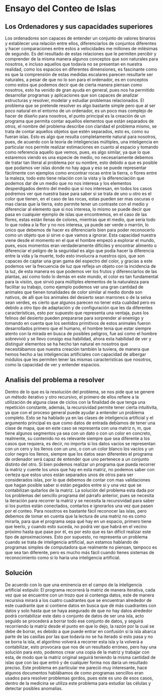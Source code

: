# Ensayo del Conteo de Islas

## Los Ordenadores y sus capacidades superiores
Los ordenadores son capaces de entender un conjunto de valores binarios y establecer una relación entre ellos, diferenciarlos de conjuntos diferentes y hacer comparaciones entre estos a velocidades me millones de milésimas de segundo. Es del resultado de estas relaciones que le permiten percibir y comprender de la misma manera algunos conceptos que son naturales para nosotros, e incluso aquellos que todavía no se presentan en nuestra realidad, como los espacios en diferentes dimensiones, es fascinante como es que la comprensión de estas medidas escalares parecen resultarle ser naturales, a pesar de que no lo son para el ordenador, es en conceptos como estos que podemos decir que de cierta manera piensan como nosotros, esto ha venido de gran ayuda en general, pues nos ha permitido desarrollar programas y aplicaciones que son capaces de analizar estructuras y resolver, modelar y estudiar problemas relacionados.
El problema que se pretende resolver es algo bastante simple pero que al ser poco natural en el entorno de un ordenador, es un poco mas complejo de hacer de diseño para nosotros, el punto principal es la creación de un programa que permita contar aquellos elementos que están separados de otros, el nombre del problema describe con claridad el problema mismo, se trata de contar aquellos objetos que estén separados, esto es, como su fueran islas.
Esto es algo que resulta completamente natural para nosotros, pues, de acuerdo con la teoría de inteligencias múltiples, una inteligencia en particular nos permite realizar estimaciones en cuanto al espacio y tomando como referencia aquello que vemos, pues, es algo similar, ya que lo que estaremos viendo es una especie de medio, no necesariamente debemos de tratar tan literal al problema por su nombre, esto debido a que es posible que podamos ver islas donde no hay agua y eso se puede representar fácilmente con ejemplos como encontrar rocas entre la tierra, o flores entre la maleza, todo esto tiene relación con la vista y la diferenciación que podemos dar de un medio que no nos interesa y los elementos desperdigados dentro del medio que si nos interesan, en todos los casos podremos ver que nuestra base para saber si se trata de uno u otro es el color que tienen, en el caso de las rocas, estas pueden ser mas oscuras o mas claras que la tierra, esto permite tener un contraste con el medio y diferenciar al elemento que si nos interesa, lo mismo se puede decir que pasa en cualquier ejemplo de islas que encontremos, en el caso de las flores, estas están llenas de colores, mientras que el medio, que sería todo lo que rodea a la flor y no nos interesa, ya puede ser verde o marrón, lo único que debemos de hacer es diferenciarlo bien para poder reconocerlo como un objeto que si sirve o que vamos a ignorar.
Esta capacidad nuestra viene desde el momento en el que el hombre empezó a explorar el mundo, pues, esos momentos eran verdaderamente difíciles y encontrar alimento o diferenciar el peligro de la seguridad es algo que podía hacer la diferencia entre la vida y la muerte, todo esto involucra a nuestros ojos, que son capaces de captar una gran gama del espectro del color, y gracias a este podemos ver la frecuencia de luz que refleja un objeto con la incidencia de la luz, de esta manera es que podemos ver los frutos y diferenciarlos de las plantas, así como todo lo demás en este mundo, el color es tan fundamental para la visión, que sirvió para múltiples elementos de la naturaleza para facilitar su trabajo, como ejemplo podemos ver una gran cantidad de animales que tienen tonalidades de color similar al medio donde son nativos, de allí que los animales del desierto sean marrones o de la selva sean verdes, es cierto que algunos parecen no tener esta cualidad pero es debido a otro tipo de adaptación y de configuración que les da diferentes características, esto por supuesto que representa una ventaja, pues los felinos del desierto pueden prepararse para sorprender al enemigo y tomando en cuenta que los sentidos primitivos de estos animales fueron desarrollados primero que el humano, el hombre tenia que estar siempre atento con la mirada en busca de posibles peligros, fue así como el hombre sobrevivió y se llevo consigo esa habilidad, ahora esta habilidad de ver y distinguir elementos se ha hecho tan natural en nosotros que necesitábamos que nuestra creación también la tuviera, de manera que hemos hecho a las inteligencias artificiales con capacidad de albergar módulos que les permiten tener las mismas características que nosotros, como la capacidad de ver y entender espacios.

## Analisis del problema a resolver
Dentro de lo que es la resolución del problema, se nos pide que se genere un método iterativo y otro recursivo, el primero de ellos refiere a la utilización de alguna clase de ciclos con la finalidad de que tenga una repetición constante, además, la recursividad permite tener cierta intuitivita, ya que con el proceso general puede ayudar a entender un problema completo.
Esto se ha hablado ya en las clases de inteligencia artificial y el argumento principal es que como datos de entrada debíamos de tener una clase de mapa, que en este caso se representa con una matriz n, m, que tiene algunos segmentos ya sea con un dato o con un color en concreto, realmente, su contenido no es relevante siempre que sea diferente a los casos que requiera, es decir, no importa si los datos vacíos se representan con un cero y los llenos con un uno, o con un color blanco los vacíos y un color negro los llenos, siempre que los datos sean diferentes el programa de ordenador será capaz de entender que uno pertenece a un conjunto distinto del otro.
Si bien podemos realizar un programa que pueda recorrer la matriz y cuente los unos que hay en esta matriz, no podemos saber con certeza que estos unos están separados unos de otros para ser considerados islas, por lo que debemos de contar con mas validaciones que hagan posible saber si están pegados entre si y una vez que se contabilizan quitarlos de la matriz.
La solución del problema esta dada por los problemas del sencillo programa del párrafo anterior, pues se necesita la iteración para recorrer la matriz y se necesita la recursividad para saber si los puntos están conectados, contarlos e ignorarlos una vez que pasen por el conteo.
Para nosotros es bastante fácil reconocer las islas, pero debemos de tomar en cuenta que la lectura de una matriz no es como mirarla, para que el programa sepa qué hay en un espacio, primero tiene que leerlo, y cuando esto suceda, no podrá ver que habrá en el vecino próximo hasta que pase por él, es por esto que es tan difícil realizar este tipo de aproximaciones.
Esto por supuesto, no representa un problema cuando se trata de inteligencia artificial, aun estamos hablando de programas simples de computadora que realmente no piensan, tampoco es que sea tan diferente, pero es mucho más fácil cuando tienes sistemas de reconocimiento como si lo haría una inteligencia artificial.

## Solución
De acuerdo con lo que una eminencia en el campo de la inteligencia artificial estipuló:
El programa recorrerá la matriz de manera iterativa, cada vez que se encuentre con un trozo que si contenga datos, este de manera recursiva mirará a los cuatro cuadrantes que se encuentran alrededor de este cuadrante que si contiene datos en busca que dé más cuadrantes con datos y solo hasta que se haya asegurado de que no hay datos alrededor podrá contabilizar este dato o conjunto de datos de ser una isla, acto seguido se procederá a borrar todo ese conjunto de datos, y seguirá recorriendo la matriz desde el punto en que lo dejo, la razón por la cual se debe de borrar, es debido a que puede entrar en confusión si la isla abarca parte de las casillas por las que todavía no se ha iterado si esto pasa y no se borra la isla, el algoritmo volverá a recorrer esta isla y la volverá a contabilizar, esto provocara que nos de un resultado erróneo, pero hay una solución para esto, podemos crear una copia de la matriz y trabajar con esta, de modo que la matriz original seguirá teniendo la misma cantidad de islas que con las que entró y de cualquier forma nos daría un resultado preciso.
Este problema en particular me pareció muy interesante, hace algunos documentos hablábamos de como programas sencillos eran usados para resolver problemas gordos, pues este es uno de esos casos, dentro de la medicina se utiliza este problema para estudiar las células y detectar posibles anomalías.
